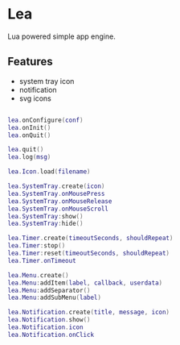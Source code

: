 # Lea

Lua powered simple app engine.

## Features
- system tray icon
- notification
- svg icons


```lua

lea.onConfigure(conf)
lea.onInit()
lea.onQuit()

lea.quit()
lea.log(msg)

lea.Icon.load(filename)

lea.SystemTray.create(icon)
lea.SystemTray.onMousePress
lea.SystemTray.onMouseRelease
lea.SystemTray.onMouseScroll
lea.SystemTray:show()
lea.SystemTray:hide()

lea.Timer.create(timeoutSeconds, shouldRepeat)
lea.Timer:stop()
lea.Timer:reset(timeoutSeconds, shouldRepeat)
lea.Timer.onTimeout

lea.Menu.create()
lea.Menu:addItem(label, callback, userdata)
lea.Menu:addSeparator()
lea.Menu:addSubMenu(label)

lea.Notification.create(title, message, icon)
lea.Notification.show()
lea.Notification.icon
lea.Notification.onClick

```
